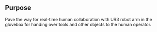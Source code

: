 ## Purpose

Pave the way for real-time human collaboration with UR3 robot arm in the glovebox for handing over tools and other objects to the human operator. 